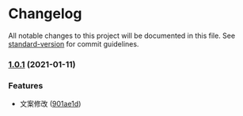 # Changelog

All notable changes to this project will be documented in this file. See [standard-version](https://github.com/conventional-changelog/standard-version) for commit guidelines.

### [1.0.1](https://github.com/sexyHuang/algorithms-demo/compare/v1.0.0...v1.0.1) (2021-01-11)


### Features

* 文案修改 ([901ae1d](https://github.com/sexyHuang/algorithms-demo/commit/901ae1d73dfbce1dfd5784da858491a16e5a5903))
